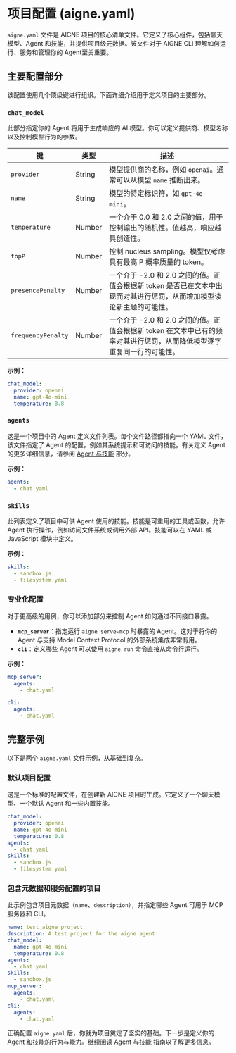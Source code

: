 # 项目配置 (aigne.yaml)

`aigne.yaml` 文件是 AIGNE 项目的核心清单文件。它定义了核心组件，包括聊天模型、Agent 和技能，并提供项目级元数据。该文件对于 AIGNE CLI 理解如何运行、服务和管理你的 Agent至关重要。

## 主要配置部分

该配置使用几个顶级键进行组织。下面详细介绍用于定义项目的主要部分。

### `chat_model`

此部分指定你的 Agent 将用于生成响应的 AI 模型。你可以定义提供商、模型名称以及控制模型行为的参数。

| 键 | 类型 | 描述 |
|---|---|---|
| `provider` | String | 模型提供商的名称，例如 `openai`。通常可以从模型 `name` 推断出来。 |
| `name` | String | 模型的特定标识符，如 `gpt-4o-mini`。 |
| `temperature` | Number | 一个介于 0.0 和 2.0 之间的值，用于控制输出的随机性。值越高，响应越具创造性。 |
| `topP` | Number | 控制 nucleus sampling。模型仅考虑具有最高 P 概率质量的 token。 |
| `presencePenalty` | Number | 一个介于 -2.0 和 2.0 之间的值。正值会根据新 token 是否已在文本中出现而对其进行惩罚，从而增加模型谈论新主题的可能性。 |
| `frequencyPenalty` | Number | 一个介于 -2.0 和 2.0 之间的值。正值会根据新 token 在文本中已有的频率对其进行惩罚，从而降低模型逐字重复同一行的可能性。 |

**示例：**
```yaml
chat_model:
  provider: openai
  name: gpt-4o-mini
  temperature: 0.8
```

### `agents`

这是一个项目中的 Agent 定义文件列表。每个文件路径都指向一个 YAML 文件，该文件指定了 Agent 的配置，例如其系统提示和可访问的技能。有关定义 Agent 的更多详细信息，请参阅 [Agent 与技能](./core-concepts-agents-and-skills.md) 部分。

**示例：**
```yaml
agents:
  - chat.yaml
```

### `skills`

此列表定义了项目中可供 Agent 使用的技能。技能是可重用的工具或函数，允许 Agent 执行操作，例如访问文件系统或调用外部 API。技能可以在 YAML 或 JavaScript 模块中定义。

**示例：**
```yaml
skills:
  - sandbox.js
  - filesystem.yaml
```

### 专业化配置

对于更高级的用例，你可以添加部分来控制 Agent 如何通过不同接口暴露。

- **`mcp_server`**：指定运行 `aigne serve-mcp` 时暴露的 Agent。这对于将你的 Agent 与支持 Model Context Protocol 的外部系统集成非常有用。
- **`cli`**：定义哪些 Agent 可以使用 `aigne run` 命令直接从命令行运行。

**示例：**
```yaml
mcp_server:
  agents:
    - chat.yaml

cli:
  agents:
    - chat.yaml
```

## 完整示例

以下是两个 `aigne.yaml` 文件示例，从基础到复杂。

### 默认项目配置

这是一个标准的配置文件，在创建新 AIGNE 项目时生成。它定义了一个聊天模型、一个默认 Agent 和一些内置技能。

```yaml
chat_model:
  provider: openai
  name: gpt-4o-mini
  temperature: 0.8
agents:
  - chat.yaml
skills:
  - sandbox.js
  - filesystem.yaml
```

### 包含元数据和服务配置的项目

此示例包含项目元数据（`name`、`description`），并指定哪些 Agent 可用于 MCP 服务器和 CLI。

```yaml
name: test_aigne_project
description: A test project for the aigne agent
chat_model:
  name: gpt-4o-mini
  temperature: 0.8
agents:
  - chat.yaml
skills:
  - sandbox.js
mcp_server:
  agents:
    - chat.yaml
cli:
  agents:
    - chat.yaml
```

正确配置 `aigne.yaml` 后，你就为项目奠定了坚实的基础。下一步是定义你的 Agent 和技能的行为与能力。继续阅读 [Agent 与技能](./core-concepts-agents-and-skills.md) 指南以了解更多信息。